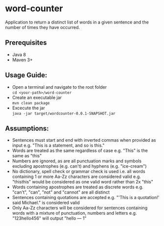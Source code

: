 # word-counter
Application to return a distinct list of words in a given sentence and the number of times they have occurred.

## Prerequisites
* Java 8
* Maven 3+

## Usage Guide:
* Open a terminal and navigate to the root folder   
`cd <your-path>/word-counter`
* Create an executable jar   
`mvn clean package`
* Excecute the jar   
`java -jar target/wordcounter-0.0.1-SNAPSHOT.jar`

## Assumptions:
* Sentences must start and end with inverted commas when provided as input e.g. "This is a statement, and so is this."
* Words are treated as the same regardless of case e.g. "This" is the same as "this"
* Numbers are ignored, as are all punctuation marks and symbols excluding apostrophes (e.g. can't) and hyphens (e.g. "ice-cream")
* No dictionary, spell check or grammar check is used i.e. all words containing 1 or more Aa-Zz characters are considered valid e.g. "thisthis" would be considered as one valid word rather than 2x "this"
* Words containing apostrophes are treated as discrete words e.g. "can't", "can", "not" and "cannot" are all distinct
* Sentences containing quotations are accepted e.g. "'This is a quotation!' said Michael." is considered valid
* Only Aa-Zz characters will be considered for sentences containing words with a mixture of punctuation, numbers and letters e.g. "123hello456" will output "hello — 1"